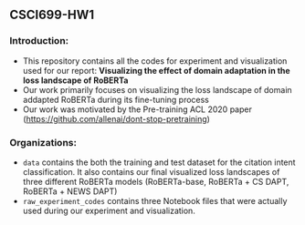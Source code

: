 ## CSCI699-HW1

### Introduction:
- This repository contains all the codes for experiment and visualization used for our report: **Visualizing the effect of domain adaptation in the loss
landscape of RoBERTa**
- Our work primarily focuses on visualizing the loss landscape of domain addapted RoBERTa during its fine-tuning process
- Our work was motivated by the Pre-training ACL 2020 paper (https://github.com/allenai/dont-stop-pretraining)

### Organizations:
- ``data`` contains the both the training and test dataset for the citation intent classification. It also contains our final visualized loss landscapes of three different RoBERTa models (RoBERTa-base, RoBERTa + CS DAPT, RoBERTa + NEWS DAPT)
- ``raw_experiment_codes`` contains three Notebook files that were actually used during our experiment and visualization.



